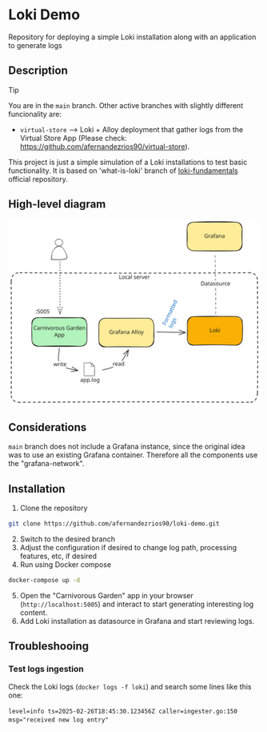 # Loki Demo

Repository for deploying a simple Loki installation along with an application to generate logs

## Description

> [!TIP]  
> You are in the `main` branch. Other active branches with slightly different funcionality are:
> - `virtual-store` --> Loki + Alloy deployment that gather logs from the Virtual Store App (Please check: https://github.com/afernandezrios90/virtual-store).

This project is just a simple simulation of a Loki installations to test basic functionality. It is based on 'what-is-loki' branch of [loki-fundamentals](https://github.com/grafana/loki-fundamentals) official repository.

## High-level diagram
![Diagram](./diagrams/loki-demo.svg)

## Considerations
`main` branch does not include a Grafana instance, since the original idea was to use an existing Grafana container. Therefore all the components use the "grafana-network".

## Installation
1. Clone the repository
```bash
git clone https://github.com/afernandezrios90/loki-demo.git
```
2. Switch to the desired branch
3. Adjust the configuration if desired to change log path, processing features, etc, if desired
4. Run using Docker compose
```bash
docker-compose up -d
```
5. Open the "Carnivorous Garden" app in your browser (`http://localhost:5005`) and interact to start generating interesting log content.
6. Add Loki installation as datasource in Grafana and start reviewing logs.

## Troubleshooing
### Test logs ingestion
Check the Loki logs (`docker logs -f loki`) and search some lines like this one:

`level=info ts=2025-02-26T18:45:30.123456Z caller=ingester.go:150 msg="received new log entry"`